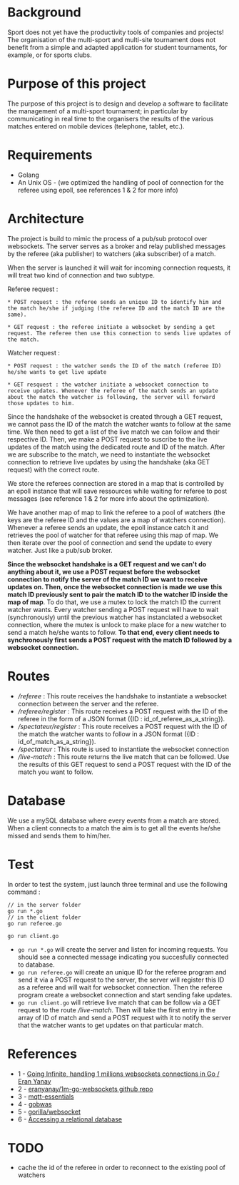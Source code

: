 # Background 

Sport does not yet have the productivity tools of companies and projects!
The organisation of the multi-sport and multi-site tournament does not benefit from a simple and adapted application
for student tournaments, for example, or for sports clubs.

# Purpose of this project 

The purpose of this project is to design and develop a software to facilitate the management of a multi-sport tournament; in particular by communicating in real time to the organisers the results of the various matches entered on mobile devices (telephone, tablet, etc.).

# Requirements 

* Golang 
* An Unix OS - (we optimized the handling of pool of connection for the referee using epoll, see references 1 & 2 for more info)

# Architecture 

The project is build to mimic the process of a pub/sub protocol over websockets. The server serves as a broker and relay published messages by the referee (aka publisher) to watchers (aka subscriber) of a match.

When the server is launched it will wait for incoming connection requests, it will treat two kind of connection and two subtype.

Referee request : 

    * POST request : the referee sends an unique ID to identify him and the match he/she if judging (the referee ID and the match ID are the same).
    
    * GET request : the referee initiate a websocket by sending a get request. The referee then use this connection to sends live updates of the match.

Watcher request : 

    * POST request : the watcher sends the ID of the match (referee ID) he/she wants to get live update

    * GET resquest : the watcher initiate a websocket connection to receive updates. Whenever the referee of the match sends an update about the match the watcher is following, the server will forward those updates to him.

Since the handshake of the websocket is created through a GET request, we cannot pass the ID of the match the watcher wants to follow at the same time. We then need to get a list of the live match we can follow and their respective ID. Then, we make a POST request to suscribe to the live updates of the match using the dedicated route and ID of the match. After we are subscribe to the match, we need to instantiate the websocket connection to retrieve live updates by using the handshake (aka GET request) with the correct route.

We store the referees connection are stored in a map that is controlled by an epoll instance that will save ressources while waiting for referee to post messages (see reference 1 & 2 for more info about the optimization).

We have another map of map to link the referee to a pool of watchers (the keys are the referee ID and the values are a map of watchers connection). Whenever a referee sends an update, the epoll instance catch it and retrieves the pool of watcher for that referee using this map of map. We then iterate over the pool of connection and send the update to every watcher. Just like a pub/sub broker.

**Since the websocket handshake is a GET request and we can't do anything about it, we use a POST request before the websocket connection to notify the server of the match ID we want to receive updates on. Then, once the websocket connection is made we use this match ID previously sent to pair the match ID to the watcher ID inside the map of map**. To do that, we use a mutex to lock the match ID the current watcher wants. Every watcher sending a POST request will have to wait (synchronously) until the previous watcher has instanciated a websocket connection, where the mutex is unlock to make place for a new watcher to send a match he/she wants to follow. **To that end, every client needs to synchronously first sends a POST request with the match ID followed by a websocket connection.** 



# Routes 

* */referee* : This route receives the handshake to instantiate a websocket connection between the server and the referee. 
* */referee/register* : This route receives a POST request with the ID of the referee in the form of a JSON format ({ID : id_of_referee_as_a_string}).
* */spectateur/register* : This route receives a POST request with the ID of the match the watcher wants to follow in a JSON format ({ID : id_of_match_as_a_string}).
* */spectateur* : This route is used to instantiate the websocket connection
* */live-match* : This route returns the live match that can be followed. Use the results of this GET request to send a POST request with the ID of the match you want to follow.

# Database 

We use a mySQL database where every events from a match are stored. When a client connects to a match the aim is to get all the events he/she missed and sends them to him/her.

# Test 

In order to test the system, just launch three terminal and use the following command : 

```
// in the server folder
go run *.go 
// in the client folder
go run referee.go

go run client.go
```

* ```go run *.go``` will create the server and listen for incoming requests. You should see a connected message indicating you succesfully connected to database.
* ```go run referee.go``` will create an unique ID for the referee program and send it via a POST request to the server, the server will register this ID as a referee and will wait for websocket connection. Then the referee program create a websocket connection and start sending fake updates.
* ```go run client.go``` will retrieve live match that can be follow via a GET request to the route */live-match*. Then will take the first entry in the array of ID of match and send a POST request with it to notify the server that the watcher wants to get updates on that particular match. 



# References 

* 1 - [Going Infinite, handling 1 millions websockets connections in Go / Eran Yanay](https://www.youtube.com/watch?v=LI1YTFMi8W4&t=1928s)
* 2 - [eranyanay/1m-go-websockets github repo](https://github.com/eranyanay/1m-go-websockets)
* 3 - [mqtt-essentials](https://www.hivemq.com/tags/mqtt-essentials/)
* 4 - [gobwas](https://github.com/gobwas/ws)
* 5 - [gorilla/websocket](https://github.com/gorilla/websocket)
* 6 - [Accessing a relational database](https://go.dev/doc/tutorial/database-access)

# TODO 

* cache the id of the referee in order to reconnect to the existing pool of watchers